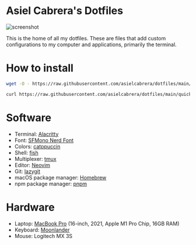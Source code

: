 # Asiel Cabrera's Dotfiles

![screenshot](./screenshot.png)

This is the home of all my dotfiles. These are files that add custom configurations to my computer and applications, primarily the terminal.

# How to install

```bash
wget -O - https://raw.githubusercontent.com/asielcabrera/dotfiles/main/quickstart.sh | bash
```
```bash
curl https://raw.githubusercontent.com/asielcabrera/dotfiles/main/quickstart.sh | bash
```

# Software

- Terminal: [Alacritty](https://alacritty.org)
- Font: [SFMono Nerd Font](https://github.com/epk/SF-Mono-Nerd-Font)
- Colors: [catppuccin](https://github.com/folke/tokyonight.nvim)
- Shell: [fish](https://fishshell.com)
- Multiplexer: [tmux](https://github.com/tmux/tmux/wiki)
- Editor: [Neovim](https://neovim.io)
- Git: [lazygit](https://github.com/jesseduffield/lazygit)
- macOS package manager: [Homebrew](https://brew.sh)
- npm package manager: [pnpm](https://pnpm.io/)

# Hardware

- Laptop: [MacBook Pro](https://www.apple.com/macbook-pro-14-and-16/) (16-inch, 2021, Apple M1 Pro Chip, 16GB RAM)
- Keyboard: [Moonlander](https://www.zsa.io/moonlander/)
- Mouse: Logitech MX 3S
